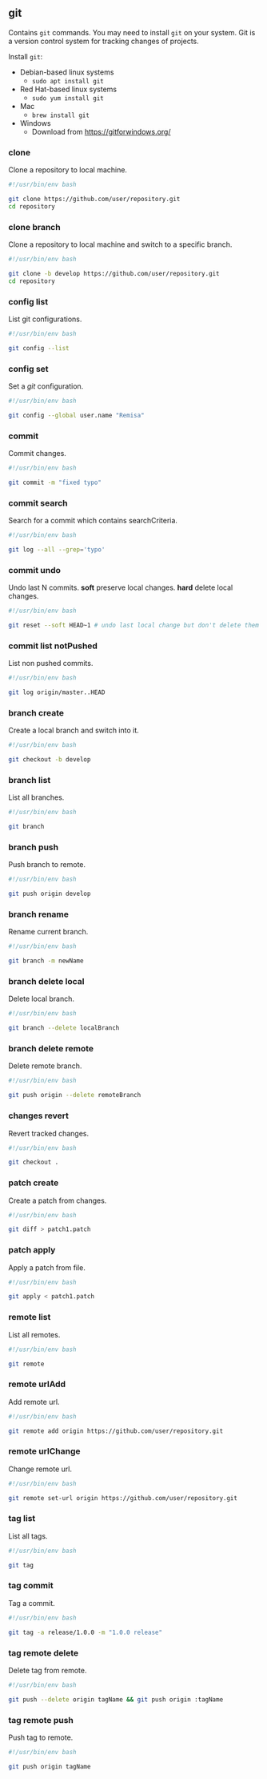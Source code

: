 ## git

Contains `git` commands. You may need to install `git` on your system. Git is a version control system for tracking changes of projects.

Install `git`:

- Debian-based linux systems
  - `sudo apt install git`
- Red Hat-based linux systems
  - `sudo yum install git`
- Mac
  - `brew install git`
- Windows
  - Download from <https://gitforwindows.org/>

### clone

Clone a repository to local machine.

```bash
#!/usr/bin/env bash

git clone https://github.com/user/repository.git
cd repository
```

### clone branch

Clone a repository to local machine and switch to a specific branch.

```bash
#!/usr/bin/env bash

git clone -b develop https://github.com/user/repository.git
cd repository
```

### config list

List git configurations.

```bash
#!/usr/bin/env bash

git config --list
```

### config set

Set a *git* configuration.

```bash
#!/usr/bin/env bash

git config --global user.name "Remisa"
```

### commit

Commit changes.

```bash
#!/usr/bin/env bash

git commit -m "fixed typo"
```

### commit search

Search for a commit which contains searchCriteria.

```bash
#!/usr/bin/env bash

git log --all --grep='typo'
```

### commit undo

Undo last N commits. **soft** preserve local changes. **hard** delete local changes.

```bash
#!/usr/bin/env bash

git reset --soft HEAD~1 # undo last local change but don't delete them
```

### commit list notPushed

List non pushed commits.

```bash
#!/usr/bin/env bash

git log origin/master..HEAD
```

### branch create

Create a local branch and switch into it.

```bash
#!/usr/bin/env bash

git checkout -b develop
```

### branch list

List all branches.

```bash
#!/usr/bin/env bash

git branch
```

### branch push

Push branch to remote.

```bash
#!/usr/bin/env bash

git push origin develop
```

### branch rename

Rename current branch.

```bash
#!/usr/bin/env bash

git branch -m newName
```

### branch delete local

Delete local branch.

```bash
#!/usr/bin/env bash

git branch --delete localBranch
```

### branch delete remote

Delete remote branch.

```bash
#!/usr/bin/env bash

git push origin --delete remoteBranch
```

### changes revert

Revert tracked changes.

```bash
#!/usr/bin/env bash

git checkout .
```

### patch create

Create a patch from changes.

```bash
#!/usr/bin/env bash

git diff > patch1.patch
```

### patch apply

Apply a patch from file.

```bash
#!/usr/bin/env bash

git apply < patch1.patch
```

### remote list

List all remotes.

```bash
#!/usr/bin/env bash

git remote
```

### remote urlAdd

Add remote url.

```bash
#!/usr/bin/env bash

git remote add origin https://github.com/user/repository.git
```

### remote urlChange

Change remote url.

```bash
#!/usr/bin/env bash

git remote set-url origin https://github.com/user/repository.git
```

### tag list

List all tags.

```bash
#!/usr/bin/env bash

git tag
```

### tag commit

Tag a commit.

```bash
#!/usr/bin/env bash

git tag -a release/1.0.0 -m "1.0.0 release"
```

### tag remote delete

Delete tag from remote.

```bash
#!/usr/bin/env bash

git push --delete origin tagName && git push origin :tagName
```

### tag remote push

Push tag to remote.

```bash
#!/usr/bin/env bash

git push origin tagName
```